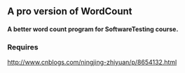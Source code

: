 ## A pro version of WordCount
#### A better word count program for SoftwareTesting course.
### Requires
http://www.cnblogs.com/ningjing-zhiyuan/p/8654132.html